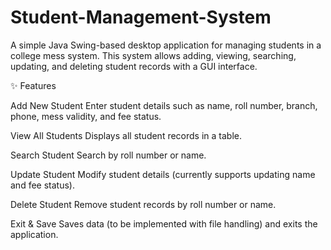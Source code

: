 # Student-Management-System
A simple Java Swing-based desktop application for managing students in a college mess system.
This system allows adding, viewing, searching, updating, and deleting student records with a GUI interface.

✨ Features

Add New Student
Enter student details such as name, roll number, branch, phone, mess validity, and fee status.

View All Students
Displays all student records in a table.

Search Student
Search by roll number or name.

Update Student
Modify student details (currently supports updating name and fee status).

Delete Student
Remove student records by roll number or name.

Exit & Save
Saves data (to be implemented with file handling) and exits the application.
